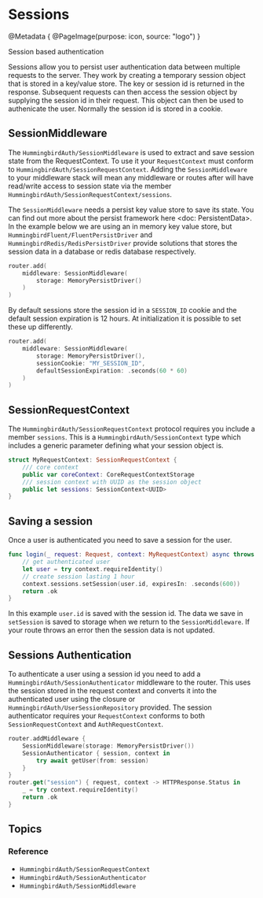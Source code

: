 # Sessions

@Metadata {
    @PageImage(purpose: icon, source: "logo")
}

Session based authentication

Sessions allow you to persist user authentication data between multiple requests to the server. They work by creating a temporary session object that is stored in a key/value store. The key or session id is returned in the response. Subsequent requests can then access the session object by supplying the session id in their request. This object can then be used to authenicate the user. Normally the session id is stored in a cookie.

## SessionMiddleware

The ``HummingbirdAuth/SessionMiddleware`` is used to extract and save session state from the RequestContext. To use it your `RequestContext` must conform to ``HummingbirdAuth/SessionRequestContext``. Adding the `SessionMiddleware` to your middleware stack will mean any middleware or routes after will have read/write access to session state via the member ``HummingbirdAuth/SessionRequestContext/sessions``.

The `SessionMiddleware` needs a persist key value store to save its state. You can find out more about the persist framework here <doc: PersistentData>. In the example below we are using an in memory key value store, but ``HummingbirdFluent/FluentPersistDriver`` and ``HummingbirdRedis/RedisPersistDriver`` provide solutions that stores the session data in a database or redis database respectively.

```swift
router.add(
    middleware: SessionMiddleware(
        storage: MemoryPersistDriver()
    )
)
```

By default sessions store the session id in a `SESSION_ID` cookie and the default session expiration is 12 hours. At initialization it is possible to set these up differently. 

```swift
router.add(
    middleware: SessionMiddleware(
        storage: MemoryPersistDriver(),
        sessionCookie: "MY_SESSION_ID",
        defaultSessionExpiration: .seconds(60 * 60)
    )
)
```

## SessionRequestContext

The ``HummingbirdAuth/SessionRequestContext`` protocol requires you include a member `sessions`. This is a ``HummingbirdAuth/SessionContext`` type which includes a generic parameter defining what your session object is.

```swift
struct MyRequestContext: SessionRequestContext {
    /// core context
    public var coreContext: CoreRequestContextStorage
    /// session context with UUID as the session object
    public let sessions: SessionContext<UUID>
}
```

## Saving a session

Once a user is authenticated you need to save a session for the user. 

```swift
func login(_ request: Request, context: MyRequestContext) async throws -> HTTPResponseStatus {
    // get authenticated user
    let user = try context.requireIdentity()
    // create session lasting 1 hour
    context.sessions.setSession(user.id, expiresIn: .seconds(600))
    return .ok
}
```

In this example `user.id` is saved with the session id. The data we save in `setSession` is saved to storage when we return to the `SessionMiddleware`. If your route throws an error then the session data is not updated.

## Sessions Authentication

To authenticate a user using a session id you need to add a ``HummingbirdAuth/SessionAuthenticator`` middleware to the router. This uses the session stored in the request context and converts it into the authenticated user using the closure or ``HummingbirdAuth/UserSessionRepository`` provided. The session authenticator requires your `RequestContext` conforms to both `SessionRequestContext` and `AuthRequestContext`.

```swift
router.addMiddleware {
    SessionMiddleware(storage: MemoryPersistDriver())
    SessionAuthenticator { session, context in
        try await getUser(from: session)
    }
}
router.get("session") { request, context -> HTTPResponse.Status in
    _ = try context.requireIdentity()
    return .ok
}
```

## Topics

### Reference

- ``HummingbirdAuth/SessionRequestContext``
- ``HummingbirdAuth/SessionAuthenticator``
- ``HummingbirdAuth/SessionMiddleware``
